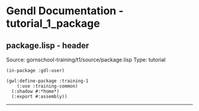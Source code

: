 # Gendl Documentation - tutorial_1_package

## package.lisp - header
Source: gornschool-training/t1/source/package.lisp
Type: tutorial

```
(in-package :gdl-user)

(gwl:define-package :training-1
    (:use :training-common)
  (:shadow #:*home*)
  (:export #:assembly))

```

---

